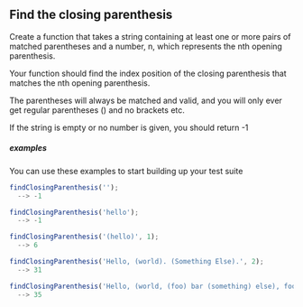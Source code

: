## Find the closing parenthesis

Create a function that takes a string containing at least one or more pairs of matched parentheses and a number, n, which represents the nth opening parenthesis.

Your function should find the index position of the closing parenthesis that matches the nth opening parenthesis.

The parentheses will always be matched and valid, and you will only ever get regular parentheses () and no brackets etc.

If the string is empty or no number is given, you should return -1

##### examples


You can use these examples to start building up your test suite

```javascript
findClosingParenthesis('');
  --> -1
```

```javascript
findClosingParenthesis('hello');
  --> -1
```

```javascript
findClosingParenthesis('(hello)', 1);
  --> 6
```

```javascript
findClosingParenthesis('Hello, (world). (Something Else).', 2);
  --> 31
```

```javascript
findClosingParenthesis('Hello, (world, (foo) bar (something) else), foo (bar) cat', 3);
  --> 35
```
